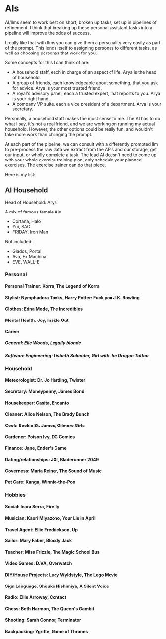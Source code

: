 # AIs
AI/llms seem to work best on short, broken up tasks, set up in pipelines of refinement. I think that breaking up
these personal assistant tasks into a pipeline will improve the odds of success.

I really like that with llms you can give them a personality very easily as part of the prompt.
This lends itself to assigning personas to different tasks, as well as choosing personas that work for you.

Some concepts for this I can think of are:
* A household staff, each in charge of an aspect of life. Arya is the head of household.
* A group of friends, each knowledgeable about something, that you ask for advice. Arya is your most trusted friend.
* A royal's advisory panel, each a trusted expert, that reports to you. Arya is your right hand.
* A company VP suite, each a vice president of a department. Arya is your secretary.

Personally, a household staff makes the most sense to me. The AI has to do what I say, it's not a real friend, and
we are working on running my actual household. However, the other options could be really fun, and wouldn't take
more work than changing the prompt.

At each part of the pipeline, we can consult with a differently prompted llm to pre-process the raw data we
extract from the APIs and our storage, get our input, or wholly complete a task. The lead AI doesn't need to come up
with your whole exercise training plan, only schedule your planned exercises. The exercise trainer can do that piece.

Here is my list:

## AI Household

Head of Household: Arya

A mix of famous female AIs
* Cortana, Halo
* Yui, SAO
* FRIDAY, Iron Man

Not included:
* Glados, Portal
* Ava, Ex Machina
* EVE, WALL-E

### Personal

#### Personal Trainer: Korra, The Legend of Korra

#### Stylist: Nymphadora Tonks, Harry Potter: Fuck you J.K. Rowling

#### Clothes: Edna Mode, The Incredibles

#### Mental Health: Joy, Inside Out

#### Career

##### General: Elle Woods, Legally blonde

##### Software Engineering: Lisbeth Salander, Girl with the Dragon Tattoo

### Household

#### Meteorologist: Dr. Jo Harding, Twister

#### Secretary: Moneypenny, James Bond

#### Housekeeper: Casita, Encanto

#### Cleaner: Alice Nelson, The Brady Bunch

#### Cook: Sookie St. James, Gilmore Girls

#### Gardener: Poison Ivy, DC Comics

#### Finance: Jane, Ender's Game

#### Dating/relationships: JOI, Bladerunner 2049

#### Governess: Maria Reiner, The Sound of Music

#### Pet Care: Kanga, Winnie-the-Poo

### Hobbies

#### Social: Inara Serra, Firefly

#### Musician: Kaori Miyazono, Your Lie in April

#### Travel Agent: Ellie Fredrickson, Up

#### Sailor: Mary Faber, Bloody Jack

#### Teacher: Miss Frizzle, The Magic School Bus

#### Video Games: D.VA, Overwatch

#### DIY/House Projects: Lucy Wyldstyle, The Lego Movie

#### Sign Language: Shouko Nishimiya, A Silent Voice

#### Radio: Ellie Arroway, Contact

#### Chess: Beth Harmon, The Queen's Gambit

#### Shooting: Sarah Connor, Terminator

#### Backpacking: Ygritte, Game of Thrones



